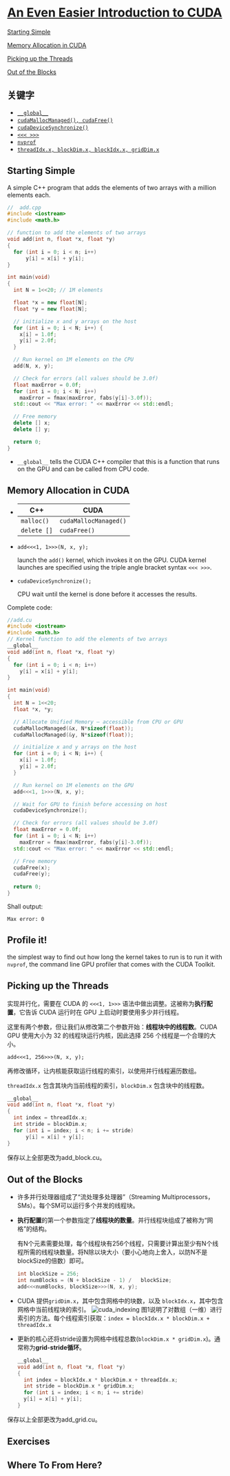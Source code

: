 # [An Even Easier Introduction to CUDA](https://developer.nvidia.com/blog/even-easier-introduction-cuda/#memory-allocation) #

[Starting Simple](#starting-simple)

[Memory Allocation in CUDA](#memory-allocation-in-cuda)

[Picking up the Threads](#picking-up-the-threads)

[Out of the Blocks](#out-of-the-blocks)

## 关键字 ##
 - [`__global__`](#1)
 - [`cudaMallocManaged(), cudaFree()`](#2)
 - [`cudaDeviceSynchronize()`](#4)
 - [`<<< >>>`](#5)
 - [`nvprof`](#6)
 - [`threadIdx.x, blockDim.x, blockIdx.x, gridDim.x`](#7)

## Starting Simple ##

A simple C++ program that adds the elements of two arrays with a million elements each.

```cpp
//  add.cpp
#include <iostream>
#include <math.h>

// function to add the elements of two arrays
void add(int n, float *x, float *y)
{
  for (int i = 0; i < n; i++)
      y[i] = x[i] + y[i];
}

int main(void)
{
  int N = 1<<20; // 1M elements

  float *x = new float[N];
  float *y = new float[N];

  // initialize x and y arrays on the host
  for (int i = 0; i < N; i++) {
    x[i] = 1.0f;
    y[i] = 2.0f;
  }

  // Run kernel on 1M elements on the CPU
  add(N, x, y);

  // Check for errors (all values should be 3.0f)
  float maxError = 0.0f;
  for (int i = 0; i < N; i++)
    maxError = fmax(maxError, fabs(y[i]-3.0f));
  std::cout << "Max error: " << maxError << std::endl;

  // Free memory
  delete [] x;
  delete [] y;

  return 0;
}
```

 - <a id="1"></a>`__global__` tells the CUDA C++ compiler that this is a function that runs on the GPU and can be called from CPU code.
## Memory Allocation in CUDA ##
<a id="2"></a>

 -   |C++          | CUDA                  |
     |-------------|-----------------------|
     | `malloc()`  | `cudaMallocManaged()` |
     | `delete []` | `cudaFree()`          |
<a id="5"></a>
 -     add<<<1, 1>>>(N, x, y);
    launch the `add()` kernel, which invokes it on the GPU. CUDA kernel launches are specified using the triple angle bracket syntax `<<< >>>`.
<a id="4"></a>
 -     cudaDeviceSynchronize();
    CPU wait until the kernel is done before it accesses the results.

Complete code:
```cpp
//add.cu
#include <iostream>
#include <math.h>
// Kernel function to add the elements of two arrays
__global__
void add(int n, float *x, float *y)
{
  for (int i = 0; i < n; i++)
    y[i] = x[i] + y[i];
}

int main(void)
{
  int N = 1<<20;
  float *x, *y;

  // Allocate Unified Memory – accessible from CPU or GPU
  cudaMallocManaged(&x, N*sizeof(float));
  cudaMallocManaged(&y, N*sizeof(float));

  // initialize x and y arrays on the host
  for (int i = 0; i < N; i++) {
    x[i] = 1.0f;
    y[i] = 2.0f;
  }

  // Run kernel on 1M elements on the GPU
  add<<<1, 1>>>(N, x, y);

  // Wait for GPU to finish before accessing on host
  cudaDeviceSynchronize();

  // Check for errors (all values should be 3.0f)
  float maxError = 0.0f;
  for (int i = 0; i < N; i++)
    maxError = fmax(maxError, fabs(y[i]-3.0f));
  std::cout << "Max error: " << maxError << std::endl;

  // Free memory
  cudaFree(x);
  cudaFree(y);
  
  return 0;
}
```
Shall output:
```
Max error: 0
```

## Profile it! ##
<a id="6"></a>
the simplest way to find out how long the kernel takes to run is to run it with `nvprof`, the command line GPU profiler that comes with the CUDA Toolkit. 

## Picking up the Threads ##
实现并行化，需要在 CUDA 的 `<<<1, 1>>>` 语法中做出调整。这被称为**执行配置**，它告诉 CUDA 运行时在 GPU 上启动时要使用多少并行线程。

这里有两个参数，但让我们从修改第二个参数开始：**线程块中的线程数**。CUDA GPU 使用大小为 32 的线程块运行内核，因此选择 256 个线程是一个合理的大小。

    add<<<1, 256>>>(N, x, y); 

再修改循环，让内核能获取运行线程的索引，以使用并行线程遍历数组。

`threadIdx.x` 包含其块内当前线程的索引，`blockDim.x` 包含块中的线程数。
```cpp
__global__
void add(int n, float *x, float *y)
{
  int index = threadIdx.x;
  int stride = blockDim.x;
  for (int i = index; i < n; i += stride)
      y[i] = x[i] + y[i];
}
```
保存以上全部更改为add_block.cu。
## Out of the Blocks ##
 - 许多并行处理器组成了“流处理多处理器”（Streaming Multiprocessors，SMs）。每个SM可以运行多个并发的线程块。

 - **执行配置**的第一个参数指定了**线程块的数量**。并行线程块组成了被称为“网格”的结构。
  
   有N个元素需要处理，每个线程块有256个线程，只需要计算出至少有N个线程所需的线程块数量。将N除以块大小（要小心地向上舍入，以防N不是blockSize的倍数）即可。

   ```cpp
   int blockSize = 256;
   int numBlocks = (N + blockSize - 1) /   blockSize;
   add<<<numBlocks, blockSize>>>(N, x, y);
   ```
  
<a id="7"></a>
- CUDA 提供`gridDim.x`，其中包含网格中的块数，以及 `blockIdx.x`，其中包含网格中当前线程块的索引。
  ![cuda_indexing](cuda_indexing.png)
    图1说明了对数组（一维）进行索引的方法。每个线程索引获取：`index = blockIdx.x * blockDim.x + threadIdx.x` 

- 更新的核心还将stride设置为网格中线程总数(`blockDim.x * gridDim.x`)。通常称为**grid-stride循环**。
  ```cpp
  __global__
  void add(int n, float *x, float *y)
  {
    int index = blockIdx.x * blockDim.x + threadIdx.x;
    int stride = blockDim.x * gridDim.x;
    for (int i = index; i < n; i += stride)
    y[i] = x[i] + y[i];
  }
  ```
保存以上全部更改为add_grid.cu。

## Exercises ##
## Where To From Here? ##
